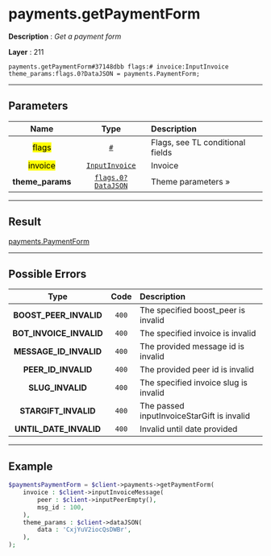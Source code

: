 # payments.getPaymentForm

**Description** : *Get a payment form*

**Layer** : 211

```tl
payments.getPaymentForm#37148dbb flags:# invoice:InputInvoice theme_params:flags.0?DataJSON = payments.PaymentForm;
```

---

## Parameters

| Name | Type | Description |
| :---: | :---: | :--- |
| <mark>flags</mark> | [`#`](type/#) | Flags, see TL conditional fields |
| <mark>invoice</mark> | [`InputInvoice`](type/InputInvoice) | Invoice |
| **theme_params** | [`flags.0?DataJSON`](type/DataJSON) | Theme parameters » |

---

## Result

[payments.PaymentForm](type/payments.PaymentForm)

---

## Possible Errors

| Type | Code | Description |
| :---: | :---: | :--- |
| **BOOST_PEER_INVALID** | `400` | The specified boost_peer is invalid |
| **BOT_INVOICE_INVALID** | `400` | The specified invoice is invalid |
| **MESSAGE_ID_INVALID** | `400` | The provided message id is invalid |
| **PEER_ID_INVALID** | `400` | The provided peer id is invalid |
| **SLUG_INVALID** | `400` | The specified invoice slug is invalid |
| **STARGIFT_INVALID** | `400` | The passed inputInvoiceStarGift is invalid |
| **UNTIL_DATE_INVALID** | `400` | Invalid until date provided |

---

## Example

```php
$paymentsPaymentForm = $client->payments->getPaymentForm(
	invoice : $client->inputInvoiceMessage(
		peer : $client->inputPeerEmpty(),
		msg_id : 100,
	),
	theme_params : $client->dataJSON(
		data : 'CxjYuV2iocQsDWBr',
	),
);
```